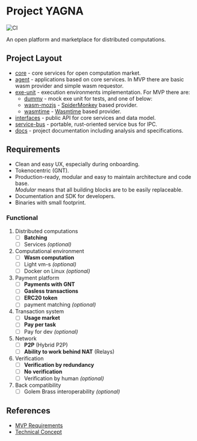 # Project YAGNA

![CI](https://github.com/golemfactory/yagna/workflows/CI/badge.svg)

An open platform and marketplace for distributed computations.

## Project Layout

* [core](core) - core services for open computation market.
* [agent](agent) - applications based on core services. In MVP there are
basic wasm provider and simple wasm requestor.
* [exe-unit](exe-unit) -  execution environments implementation. For MVP there are:
    * [dummy](exe-unit/dummy) - mock exe unit for tests, and one of below:
    * [wasm-mozjs](exe-unit/wasm-mozjs) - [SpiderMonkey](https://github.com/servo/rust-mozjs) based provider.
    * [wasmtime](exe-unit/wasmtime) - [Wasmtime](https://github.com/bytecodealliance/wasmtime) based provider.
* [interfaces](interfaces) - public API for core services and data model.
* [service-bus](service-bus) - portable, rust-oriented service bus for IPC.
* [docs](docs) - project documentation including analysis and specifications.

## Requirements

* Clean and easy UX, especially during onboarding.
* Tokenocentric (GNT).
* Production-ready, modular and easy to maintain architecture and code base.  
_Modular_ means that all building blocks are to be easily replaceable.
* Documentation and SDK for developers.
* Binaries with small footprint.

### Functional 

1. Distributed computations
    * [ ] **Batching**
    * [ ] Services _(optional)_
1. Computational environment
   * [ ] **Wasm computation**
   * [ ] Light vm-s _(optional)_
   * [ ] Docker on Linux _(optional)_
1. Payment platform
    * [ ] **Payments with GNT**
    * [ ] **Gasless transactions**
    * [ ] **ERC20 token**
    * [ ] payment matching _(optional)_
1. Transaction system
    * [ ] **Usage market**
    * [ ] **Pay per task**
    * [ ] Pay for dev _(optional)_
1. Network
    * [ ] **P2P** (Hybrid P2P) 
    * [ ] **Ability to work behind NAT** (Relays)
1. Verification
    * [ ] **Verification by redundancy**
    * [ ] **No verification**
    * [ ] Verification by human _(optional)_
1. Back compatibility
    * [ ] Golem Brass interoperability _(optional)_

## References

- [MVP Requirements](https://docs.google.com/document/d/1GZnZ725E_OIRkXzYJNlmafNGDDvR88LFaDpzAmio_nQ)
- [Technical Concept](https://docs.google.com/document/d/1Sdk-N_CmsXcxpXi1dQVSmbiQwxMF3w1nF82Xv0Vjw08)
